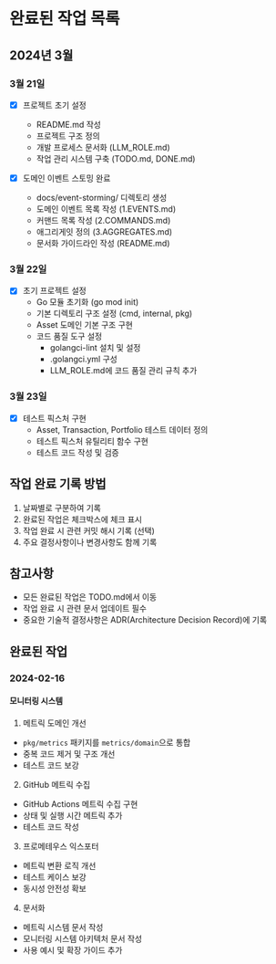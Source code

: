 # 완료된 작업 목록

## 2024년 3월
### 3월 21일
- [x] 프로젝트 초기 설정
  - README.md 작성
  - 프로젝트 구조 정의
  - 개발 프로세스 문서화 (LLM_ROLE.md)
  - 작업 관리 시스템 구축 (TODO.md, DONE.md)

- [x] 도메인 이벤트 스토밍 완료
  - docs/event-storming/ 디렉토리 생성
  - 도메인 이벤트 목록 작성 (1.EVENTS.md)
  - 커맨드 목록 작성 (2.COMMANDS.md)
  - 애그리게잇 정의 (3.AGGREGATES.md)
  - 문서화 가이드라인 작성 (README.md)

### 3월 22일
- [x] 초기 프로젝트 설정
  - Go 모듈 초기화 (go mod init)
  - 기본 디렉토리 구조 설정 (cmd, internal, pkg)
  - Asset 도메인 기본 구조 구현
  - 코드 품질 도구 설정
    - golangci-lint 설치 및 설정
    - .golangci.yml 구성
    - LLM_ROLE.md에 코드 품질 관리 규칙 추가

### 3월 23일
- [x] 테스트 픽스처 구현
  - Asset, Transaction, Portfolio 테스트 데이터 정의
  - 테스트 픽스처 유틸리티 함수 구현
  - 테스트 코드 작성 및 검증

## 작업 완료 기록 방법
1. 날짜별로 구분하여 기록
2. 완료된 작업은 체크박스에 체크 표시
3. 작업 완료 시 관련 커밋 해시 기록 (선택)
4. 주요 결정사항이나 변경사항도 함께 기록

## 참고사항
- 모든 완료된 작업은 TODO.md에서 이동
- 작업 완료 시 관련 문서 업데이트 필수
- 중요한 기술적 결정사항은 ADR(Architecture Decision Record)에 기록

## 완료된 작업

### 2024-02-16

#### 모니터링 시스템

1. 메트릭 도메인 개선
- `pkg/metrics` 패키지를 `metrics/domain`으로 통합
- 중복 코드 제거 및 구조 개선
- 테스트 코드 보강

2. GitHub 메트릭 수집
- GitHub Actions 메트릭 수집 구현
- 상태 및 실행 시간 메트릭 추가
- 테스트 코드 작성

3. 프로메테우스 익스포터
- 메트릭 변환 로직 개선
- 테스트 케이스 보강
- 동시성 안전성 확보

4. 문서화
- 메트릭 시스템 문서 작성
- 모니터링 시스템 아키텍처 문서 작성
- 사용 예시 및 확장 가이드 추가